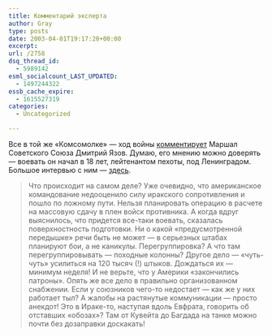 ```yaml
---
title: Комментарий эксперта
author: Gray
type: posts
date: 2003-04-01T19:17:28+00:00
excerpt:
url: /2758
dsq_thread_id:
  - 5989142
esml_socialcount_LAST_UPDATED:
  - 1497244322
essb_cache_expire:
  - 1615527319
categories:
  - Uncategorized

---
```








Все в той же &#171;Комсомолке&#187; &#8212; ход войны <a href="http://www.kp.ru/daily/23003/2718/" target="_blank">комментирует</a> Маршал Советского Союза Дмитрий Язов. Думаю, его мнению можно доверять &#8212; воевать он начал в 18 лет, лейтенантом пехоты, под Ленинградом. Большое интервью с ним &#8212; <a href="http://pravda.ru/archive/best/polit/Iazov.htm" target="_blank">здесь</a>.

> Что происходит на самом деле? Уже очевидно, что американское командование недооценило силу иракского сопротивления и пошло по ложному пути. Нельзя планировать операцию в расчете на массовую сдачу в плен войск противника. А когда вдруг выяснилось, что придется все-таки воевать, сказалась поверхностность подготовки. Ни о какой &laquo;предусмотренной передышке&raquo; речи быть не может &#8212; в серьезных штабах планируют бои, а не каникулы. Перегруппировка? А что там перегруппировывать &#8212; походные колонны? Другое дело &#8212; &laquo;чуть-чуть&raquo; усилиться на 120 тысяч (!) штыков. Дождаться их &#8212; минимум неделя! И не верьте, что у Америки &laquo;закончились патроны&raquo;. Опять же все дело в правильно организованном снабжении. Если у союзников чего-то недостает &#8212; как же у них работает тыл? А жалобы на растянутые коммуникации &#8212; просто анекдот! Это в Ираке-то, наступая вдоль Евфрата, говорить об отставших &laquo;обозах&raquo;? Там от Кувейта до Багдада на танке можно почти без дозаправки доскакать!